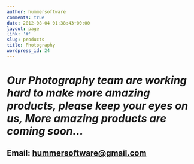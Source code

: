 ```yaml
---
author: hummersoftware
comments: true
date: 2012-08-04 01:38:43+00:00
layout: page
link: '#'
slug: products
title: Photography
wordpress_id: 24
---
```


# _**Our Photography team are working hard to make more amazing products, please keep your eyes on us, More amazing products are coming soon...**_




## Email: hummersoftware@gmail.com
